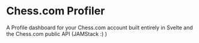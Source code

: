 # Chess.com Profiler
A Profile dashboard for your Chess.com account built entirely in Svelte and the Chess.com public API (JAMStack :) )